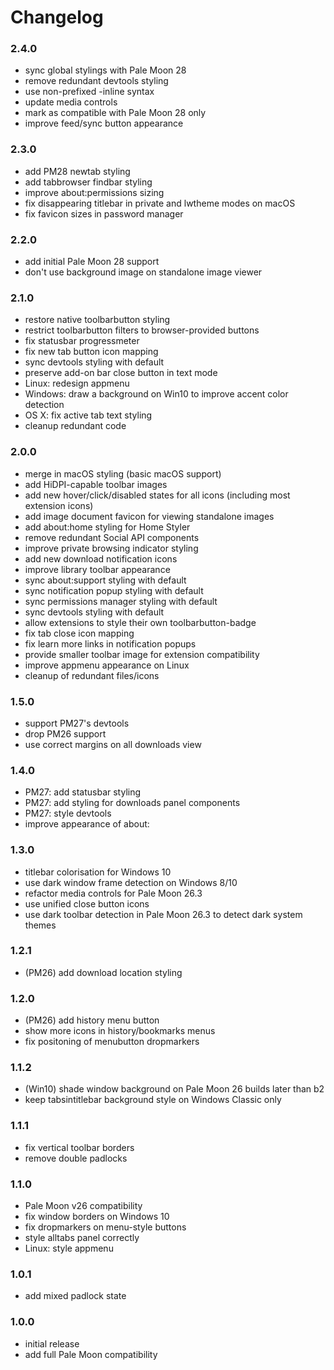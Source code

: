 # Changelog

### 2.4.0
- sync global stylings with Pale Moon 28
- remove redundant devtools styling
- use non-prefixed -inline syntax
- update media controls
- mark as compatible with Pale Moon 28 only
- improve feed/sync button appearance

### 2.3.0
- add PM28 newtab styling
- add tabbrowser findbar styling
- improve about:permissions sizing
- fix disappearing titlebar in private and lwtheme modes on macOS
- fix favicon sizes in password manager

### 2.2.0
- add initial Pale Moon 28 support
- don't use background image on standalone image viewer

### 2.1.0
- restore native toolbarbutton styling
- restrict toolbarbutton filters to browser-provided buttons
- fix statusbar progressmeter
- fix new tab button icon mapping
- sync devtools styling with default
- preserve add-on bar close button in text mode
- Linux: redesign appmenu
- Windows: draw a background on Win10 to improve accent color detection
- OS X: fix active tab text styling
- cleanup redundant code

### 2.0.0
- merge in macOS styling (basic macOS support)
- add HiDPI-capable toolbar images
- add new hover/click/disabled states for all icons (including most extension icons)
- add image document favicon for viewing standalone images
- add about:home styling for Home Styler
- remove redundant Social API components
- improve private browsing indicator styling
- add new download notification icons
- improve library toolbar appearance
- sync about:support styling with default
- sync notification popup styling with default
- sync permissions manager styling with default
- sync devtools styling with default
- allow extensions to style their own toolbarbutton-badge
- fix tab close icon mapping
- fix learn more links in notification popups
- provide smaller toolbar image for extension compatibility
- improve appmenu appearance on Linux
- cleanup of redundant files/icons

### 1.5.0
- support PM27's devtools
- drop PM26 support
- use correct margins on all downloads view

### 1.4.0
- PM27: add statusbar styling
- PM27: add styling for downloads panel components
- PM27: style devtools
- improve appearance of about:

### 1.3.0
- titlebar colorisation for Windows 10
- use dark window frame detection on Windows 8/10
- refactor media controls for Pale Moon 26.3
- use unified close button icons
- use dark toolbar detection in Pale Moon 26.3 to detect dark system themes

### 1.2.1
- (PM26) add download location styling

### 1.2.0
- (PM26) add history menu button
- show more icons in history/bookmarks menus
- fix positoning of menubutton dropmarkers

### 1.1.2
- (Win10) shade window background on Pale Moon 26 builds later than b2
- keep tabsintitlebar background style on Windows Classic only

### 1.1.1
- fix vertical toolbar borders
- remove double padlocks

### 1.1.0
- Pale Moon v26 compatibility
- fix window borders on Windows 10
- fix dropmarkers on menu-style buttons
- style alltabs panel correctly
- Linux: style appmenu

### 1.0.1
- add mixed padlock state

### 1.0.0
- initial release
- add full Pale Moon compatibility